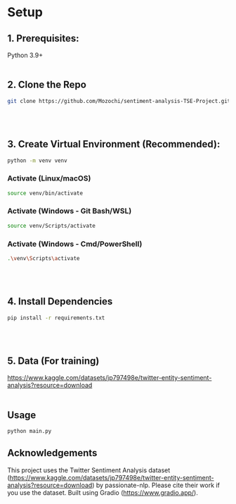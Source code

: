 # Setup

## **1. Prerequisites:**
Python 3.9+
 <br/>
 <br/>

## **2. Clone the Repo**
 ```bash
 git clone https://github.com/Mozochi/sentiment-analysis-TSE-Project.git
```
<br/>
<br/>

## **3. Create Virtual Environment (Recommended):**
```bash
python -m venv venv
```

### Activate (Linux/macOS)
```bash
source venv/bin/activate
```
### Activate (Windows - Git Bash/WSL)
```bash
source venv/Scripts/activate
```
### Activate (Windows - Cmd/PowerShell)
```bash
.\venv\Scripts\activate
```
<br/>
<br/>

## **4. Install Dependencies**
```bash
pip install -r requirements.txt
```
<br/>
<br/>

## **5. Data (For training)**
https://www.kaggle.com/datasets/jp797498e/twitter-entity-sentiment-analysis?resource=download
<br/>
<br/>

## **Usage**
```bash
python main.py
```

## **Acknowledgements**

This project uses the Twitter Sentiment Analysis dataset (https://www.kaggle.com/datasets/jp797498e/twitter-entity-sentiment-analysis?resource=download) by passionate-nlp. Please cite their work if you use the dataset.
Built using Gradio (https://www.gradio.app/).
